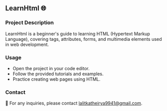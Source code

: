 ## LearnHtml 🌐

### Project Description
LearnHtml is a beginner's guide to learning HTML (Hypertext Markup Language), covering tags, attributes, forms, and multimedia elements used in web development.

### Usage
- Open the project in your code editor.
- Follow the provided tutorials and examples.
- Practice creating web pages using HTML.

### Contact
📧 For any inquiries, please contact lalitkatheirya9941@gmail.com.

